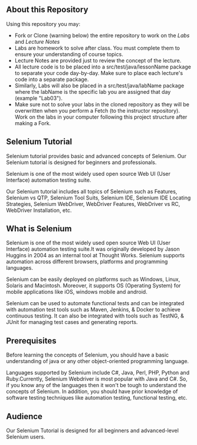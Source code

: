 ## About this Repository
Using this repository you may:
* Fork or Clone (warning below) the entire repository to work on the _Labs_ and _Lecture Notes_
* Labs are homework to solve after class. You must complete them to ensure your understanding of course topics.
* Lecture Notes are provided just to review the concept of the lecture.
* All lecture code is to be placed into a src/test/java/lessonName package to separate your code day-by-day. Make sure to place each lecture's code into a separate package.
* Similarly, Labs will also be placed in a src/test/java/labName package where the labName is the specific lab you are assigned that day (example "Lab03").
* Make sure not to solve your labs in the cloned repository as they will be overwritten when you perform a Fetch (to the instructor repository). Work on the labs in your computer following this project structure after making a Fork.

## Selenium Tutorial

Selenium tutorial provides basic and advanced concepts of Selenium. Our Selenium tutorial is designed for beginners and professionals.

Selenium is one of the most widely used open source Web UI (User Interface) automation testing suite.

Our Selenium tutorial includes all topics of Selenium such as Features, Selenium vs QTP, Selenium Tool Suits, Selenium IDE, Selenium IDE Locating Strategies, Selenium WebDriver, WebDriver Features, WebDriver vs RC, WebDriver Installation, etc.

## What is Selenium

Selenium is one of the most widely used open source Web UI (User Interface) automation testing suite.It was originally developed by Jason Huggins in 2004 as an internal tool at Thought Works. Selenium supports automation across different browsers, platforms and programming languages.

Selenium can be easily deployed on platforms such as Windows, Linux, Solaris and Macintosh. Moreover, it supports OS (Operating System) for mobile applications like iOS, windows mobile and android.

Selenium can be used to automate functional tests and can be integrated with automation test tools such as Maven, Jenkins, & Docker to achieve continuous testing. It can also be integrated with tools such as TestNG, & JUnit for managing test cases and generating reports.

## Prerequisites

Before learning the concepts of Selenium, you should have a basic understanding of java or any other object-oriented programming language.

Languages supported by Selenium include C#, Java, Perl, PHP, Python and Ruby.Currently, Selenium Webdriver is most popular with Java and C#. So, if you know any of the languages then it won't be tough to understand the concepts of Selenium. In addition, you should have prior knowledge of software testing techniques like automation testing, functional testing, etc.

## Audience

Our Selenium Tutorial is designed for all beginners and advanced-level Selenium users.
